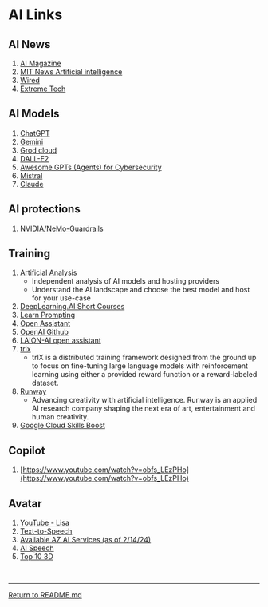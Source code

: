 # AI Links

## AI News
1. [AI Magazine](https://aimagazine.com/)
1. [MIT News Artificial intelligence](https://news.mit.edu/topic/artificial-intelligence2)
1. [Wired](https://www.wired.com/category/artificial-intelligence/)
1. [Extreme Tech](https://www.extremetech.com/tag/artificial-intelligence)


## AI Models

1. [ChatGPT](https://chat.openai.com/)
1. [Gemini](https://gemini.google.com/app)
1. [Grod cloud](https://console.groq.com/)
1. [DALL-E2](https://openai.com/dall-e-2)
1. [Awesome GPTs (Agents) for Cybersecurity](https://github.com/fr0gger/Awesome-GPT-Agents)
1. [Mistral](https://mistral.ai/)
1. [Claude](https://claude.ai/chats)

## AI protections

1. [NVIDIA/NeMo-Guardrails](https://github.com/NVIDIA/NeMo-Guardrails)


## Training
1. [Artificial Analysis](https://artificialanalysis.ai/)
    - Independent analysis of AI models and hosting providers
    - Understand the AI landscape and choose the best model and host for your use-case
1. [DeepLearning.AI Short Courses](https://learn.deeplearning.ai/)
1. [Learn Prompting](https://learnprompting.org/_)
1. [Open Assistant](https://open-assistant.io/)
1. [OpenAI Github](https://github.com/openai)
1. [LAION-AI open assistant](https://github.com/LAION-AI/Open-Assistant)
1. [trlx](https://github.com/CarperAI/trlx)
    - trlX is a distributed training framework designed from the ground up to focus on fine-tuning large language models with reinforcement learning using either a provided reward function or a reward-labeled dataset.
1. [Runway](https://runwayml.com/)
    - Advancing creativity with artificial intelligence. Runway is an applied AI research company shaping the next era of art, entertainment and human creativity.
1. [Google Cloud Skills Boost](https://www.cloudskillsboost.google/)



## Copilot
1. [https://www.youtube.com/watch?v=obfs_LEzPHo](https://www.youtube.com/watch?v=obfs_LEzPHo)

## Avatar

1. [YouTube - Lisa](https://www.youtube.com/watch?v=Dvr9ByPUPgc)
1. [Text-to-Speech](https://learn.microsoft.com/en-us/azure/ai-services/speech-service/text-to-speech-avatar/what-is-text-to-speech-avatar)
1. [Available AZ AI Services (as of 2/14/24)](https://learn.microsoft.com/en-us/azure/ai-services/what-are-ai-services#available-azure-ai-services)
1. [AI Speech](https://techcommunity.microsoft.com/t5/ai-azure-ai-services-blog/azure-ai-speech-announces-public-preview-of-text-to-speech/ba-p/3981448)
1. [Top 10 3D](https://www.appypie.com/blog/best-ai-avatar-generators)

   
<br>
<hr>

[Return to README.md](README.md)
